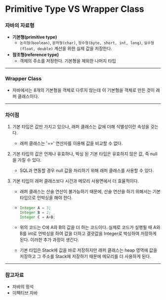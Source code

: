 # Primitive Type VS Wrapper Class

### 자바의 자료형

- **기본형(primitive type)**
  - `논리형(boolean)`, `문자형(char)`, `정수형(byte, short, int, long)`, `실수형(float, double)`
    계산을 위한 실제 값을 저장한다.
- **참조형(reference type)**
  - 객체의 주소를 저장한다. 기본형을 제외한 나머지 타입

---

### Wrapper Class

- 자바에서는 8개의 기본형을 객체로 다루지 않는데 이 기본형을 객체로 만든 것이 래퍼 클래스이다.

---

### 차이점

1. 기본 타입은 값만 가지고 있으나, 래퍼 클래스는 값에 더해 식별성이란 속성을 갖는다.

   - 래퍼 클래스는 '==' 연산자를 이용해 값을 비교할 수 없다.

2. 기본 타입의 값은 언제나 유효하나, 박싱 된 기본 타입은 유효하지 않은 값, 즉 null을 가질 수 있다.

   - SQL과 연동할 경우 null 값을 처리하기 위해 래퍼 클래스를 사용할 수 있다.

3. 기본 타입이 래퍼 클래스보다 시간과 메모리 사용면에서 더 효율적이다.

   - 래퍼 클래스는 산술 연산이 불가능하기 때문에, 산술 연산을 하기 위해서는 기본 타입으로 언박싱을 해야 한다. 

   - ```java
     Integer A = 3;
     Integer B = 2;
     Integer C = A+B;
     ```

   - 위의 코드는 C에 A와 B의 값을 더 하는 코드이다. 실제로 코드가 실행될 때 A와 B를 int로 언박싱을 하여 값을 더하고 결괏값을 Integer로 박싱하여 저장하게 된다. 이러한 추가 과정이 생긴다.

   - 기본 타입은 Stack에 값을 바로 저장하지만 래퍼 클래스는 heap 영역에 값을 저장하고 그 주소를 Stack에 저장하기 때문에 메모리를 더 사용하게 된다.

---

### 참고자료

- 자바의 정석
- 이펙티브 자바